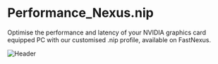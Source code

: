 # Performance_Nexus.nip
Optimise the performance and latency of your NVIDIA graphics card equipped PC with our customised .nip profile, available on FastNexus.

![Header]([https://prnt.sc/cePMqMERmiWNg "Header")
